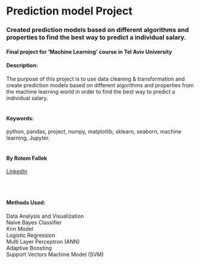 # Prediction model Project 

### Created prediction models based on different algorithms and properties to find the best way to predict a individual salary.

#### Final project for 'Machine Learning' course in Tel Aviv University


#### Description:
The purpose of this project is to use data cleaning & transformation and create prediction models based on different algorithms and properties from the machine learning world in order to find the best way to predict a individual salary.
</br>
</br>


#### Keywords:
python, pandas, project, numpy, matplotlib, sklearn, seaborn, machine learning, Jupyter.
</br>
</br>

#### By Rotem Fallek
[LinkedIn](https://www.linkedin.com/in/rotem-fallek/)
##
</br>

#### Methods Used:
Data Analysis and Visualization
</br>
Naive Bayes Classifier
</br>
Knn Model
</br>
Logistic Regression
</br>
Multi Layer Perceptron (ANN)
</br>
Adaptive Boosting
</br>
Support Vectors Machine Model (SVM)
